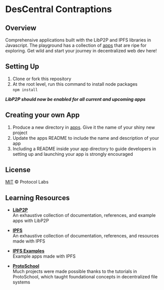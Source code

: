 # DesCentral Contraptions
## Overview
Comprehensive applications built with the LibP2P and IPFS libraries in Javascript. The playground has a collection of [apps](/apps) that are ripe for exploring. Get wild and start your journey in decentralized web dev here!

## Setting Up
1. Clone or fork this repository
2. At the root level, run this command to install node packages  
```npm install```

***LibP2P should now be enabled for all current and upcoming apps***

## Creating your own App
1. Produce a new directory in [apps](/apps). Give it the name of your shiny new project
2. Update the apps README to include the name and description of your app
3. Including a README inside your app directory to guide developers in setting up and launching your app is strongly encouraged

## License
[MIT](LICENSE) © Protocol Labs  

## Learning Resources
- **[LibP2P](https://github.com/libp2p)**  
An exhaustive collection of documentation, references, and example apps with LibP2P

- **[IPFS](https://github.com/ipfs)**  
An exhaustive collection of documentation, references, and resources made with IPFS

- **[IPFS Examples](https://github.com/ipfs-examples)**  
Example apps made with IPFS

- **[ProtoSchool](https://proto.school/)**  
Much projects were made possible thanks to the tutorials in ProtoSchool, which taught foundational concepts in decentralized file systems

